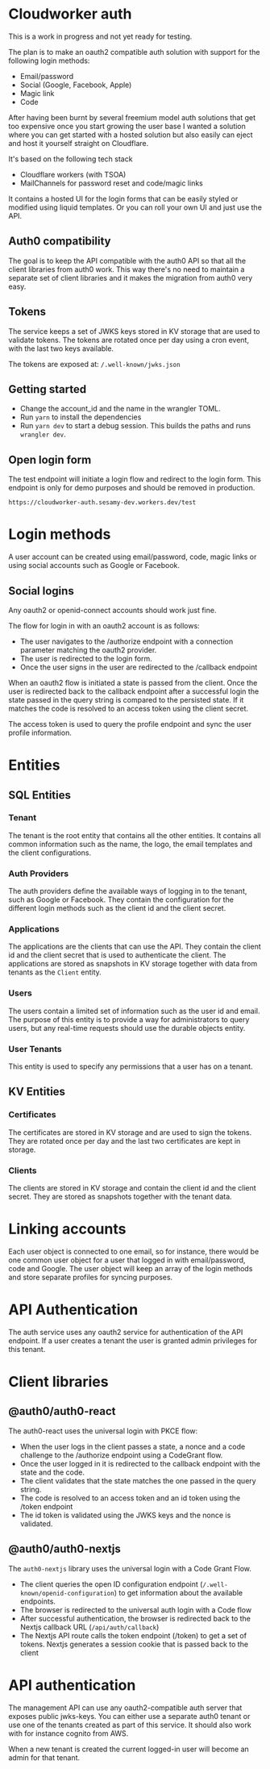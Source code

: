 # Cloudworker auth

This is a work in progress and not yet ready for testing.

The plan is to make an oauth2 compatible auth solution with support for the following login methods:

- Email/password
- Social (Google, Facebook, Apple)
- Magic link
- Code

After having been burnt by several freemium model auth solutions that get too expensive once you start growing the user base I wanted a solution where you can get started with a hosted solution but also easily can eject and host it yourself straight on Cloudflare.

It's based on the following tech stack

- Cloudflare workers (with TSOA)
- MailChannels for password reset and code/magic links

It contains a hosted UI for the login forms that can be easily styled or modified using liquid templates. Or you can roll your own UI and just use the API.

## Auth0 compatibility

The goal is to keep the API compatible with the auth0 API so that all the client libraries from auth0 work. This way there's no need to maintain a separate set of client libraries and it makes the migration from auth0 very easy.

## Tokens

The service keeps a set of JWKS keys stored in KV storage that are used to validate tokens. The tokens are rotated once per day using a cron event, with the last two keys available.

The tokens are exposed at: `/.well-known/jwks.json`

## Getting started

- Change the account_id and the name in the wrangler TOML.
- Run `yarn` to install the dependencies
- Run `yarn dev` to start a debug session. This builds the paths and runs `wrangler dev`.

## Open login form

The test endpoint will initiate a login flow and redirect to the login form. This endpoint is only for demo purposes and should be removed in production.

```
https://cloudworker-auth.sesamy-dev.workers.dev/test
```

# Login methods

A user account can be created using email/password, code, magic links or using social accounts such as Google or Facebook.

## Social logins

Any oauth2 or openid-connect accounts should work just fine.

The flow for login in with an oauth2 account is as follows:

- The user navigates to the /authorize endpoint with a connection parameter matching the oauth2 provider.
- The user is redirected to the login form.
- Once the user signs in the user are redirected to the /callback endpoint

When an oauth2 flow is initiated a state is passed from the client. Once the user is redirected back to the callback endpoint after a successful login the state passed in the query string is compared to the persisted state. If it matches the code is resolved to an access token using the client secret.

The access token is used to query the profile endpoint and sync the user profile information.

# Entities

## SQL Entities

### Tenant

The tenant is the root entity that contains all the other entities. It contains all common information such as the name, the logo, the email templates and the client configurations.

### Auth Providers

The auth providers define the available ways of logging in to the tenant, such as Google or Facebook. They contain the configuration for the different login methods such as the client id and the client secret.

### Applications

The applications are the clients that can use the API. They contain the client id and the client secret that is used to authenticate the client. The applications are stored as snapshots in KV storage together with data from tenants as the `Client` entity.

### Users

The users contain a limited set of information such as the user id and email. The purpose of this entity is to provide a way for administrators to query users, but any real-time requests should use the durable objects entity.

### User Tenants

This entity is used to specify any permissions that a user has on a tenant.

## KV Entities

### Certificates

The certificates are stored in KV storage and are used to sign the tokens. They are rotated once per day and the last two certificates are kept in storage.

### Clients

The clients are stored in KV storage and contain the client id and the client secret. They are stored as snapshots together with the tenant data.

# Linking accounts

Each user object is connected to one email, so for instance, there would be one common user object for a user that logged in with email/password, code and Google. The user object will keep an array of the login methods and store separate profiles for syncing purposes.

# API Authentication

The auth service uses any oauth2 service for authentication of the API endpoint. If a user creates a tenant the user is granted admin privileges for this tenant.

# Client libraries

## @auth0/auth0-react

The auth0-react uses the universal login with PKCE flow:

- When the user logs in the client passes a state, a nonce and a code challenge to the /authorize endpoint using a CodeGrant flow.
- Once the user logged in it is redirected to the callback endpoint with the state and the code.
- The client validates that the state matches the one passed in the query string.
- The code is resolved to an access token and an id token using the /token endpoint
- The id token is validated using the JWKS keys and the nonce is validated.

## @auth0/auth0-nextjs

The `auth0-nextjs` library uses the universal login with a Code Grant Flow.

- The client queries the open ID configuration endpoint (`/.well-known/openid-configuration`) to get information about the available endpoints.
- The browser is redirected to the universal auth login with a Code flow
- After successful authentication, the browser is redirected back to the Nextjs callback URL (`/api/auth/callback`)
- The Nextjs API route calls the token endpoint (/token) to get a set of tokens. Nextjs generates a session cookie that is passed back to the client

# API authentication

The management API can use any oauth2-compatible auth server that exposes public jwks-keys. You can either use a separate auth0 tenant or use one of the tenants created as part of this service. It should also work with for instance cognito from AWS.

When a new tenant is created the current logged-in user will become an admin for that tenant.
